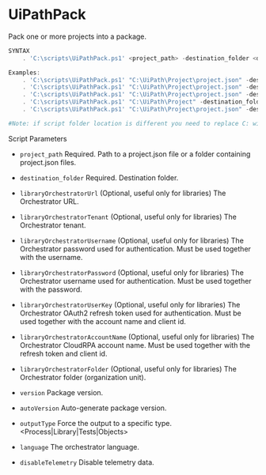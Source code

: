 
# UiPathPack
 Pack one or more projects into a package.
```PowerShell
SYNTAX
    . 'C:\scripts\UiPathPack.ps1' <project_path> -destination_folder <destination_folder> [-version <version>] [-autoVersion] [-outputType <Process|Library|Tests|Objects>] [-libraryOrchestratorUrl <orchestrator_url> -libraryOrchestratorTenant <orchestrator_tenant>] [-libraryOrchestratorUsername <orchestrator_user> --libraryOrchestratorPassword <orchestrator_pass>] [-libraryOrchestratorUserKey <UserKey> -libraryOrchestratorAccountName <account_name>] [-libraryOrchestratorFolder <folder>] [-language <language>]

Examples:
    . 'C:\scripts\UiPathPack.ps1' "C:\UiPath\Project\project.json" -destination_folder "C:\UiPath\Package"
    . 'C:\scripts\UiPathPack.ps1' "C:\UiPath\Project\project.json" -destination_folder "C:\UiPath\Package" -version 1.0.6820.22047
    . 'C:\scripts\UiPathPack.ps1' "C:\UiPath\Project\project.json" -destination_folder "C:\UiPath\Package" -autoVersion
    . 'C:\scripts\UiPathPack.ps1' "C:\UiPath\Project" -destination_folder "C:\UiPath\Package"
    . 'C:\scripts\UiPathPack.ps1' "C:\UiPath\Project\project.json" -destination_folder "C:\UiPath\Package" -outputType Tests -language en-US

#Note: if script folder location is different you need to replace C: with directory folder (e.g. '[FOLDER_VARIABLE]\scripts\UiPathPack.ps1')
```
Script Parameters
-  `project_path` 
     Required. Path to a project.json file or a folder containing project.json files.

-  `destination_folder` 
     Required. Destination folder.

-  `libraryOrchestratorUrl` 
    (Optional, useful only for libraries) The Orchestrator URL.

-  `libraryOrchestratorTenant` 
    (Optional, useful only for libraries) The Orchestrator tenant.

-  `libraryOrchestratorUsername`
    (Optional, useful only for libraries) The Orchestrator password used for authentication. Must be used together with the username.

-  `libraryOrchestratorPassword`
    (Optional, useful only for libraries) The Orchestrator username used for authentication. Must be used together with the password.

-  `libraryOrchestratorUserKey`
    (Optional, useful only for libraries) The Orchestrator OAuth2 refresh token used for authentication. Must be used together with the account name and client id.

-  `libraryOrchestratorAccountName`
    (Optional, useful only for libraries) The Orchestrator CloudRPA account name. Must be used together with the refresh token and client id.

-  `libraryOrchestratorFolder`
    (Optional, useful only for libraries) The Orchestrator folder (organization unit).

-  `version`
    Package version.

-  `autoVersion`
    Auto-generate package version.

-  `outputType`
    Force the output to a specific type. <Process|Library|Tests|Objects>

-  `language`
    The orchestrator language.

-  `disableTelemetry`
    Disable telemetry data.
